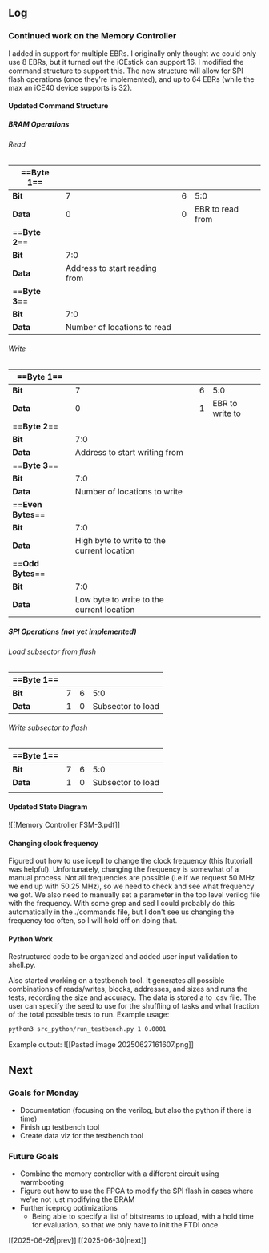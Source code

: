 ## Log
### Continued work on the Memory Controller
I added in support for multiple EBRs. I originally only thought we could only use 8 EBRs, but it turned out the iCEstick can support 16. I modified the command structure to support this. The new structure will allow for SPI flash operations (once they're implemented), and up to 64 EBRs (while the max an iCE40 device supports is 32). 
#### Updated Command Structure
##### BRAM Operations
###### Read

| ==**Byte 1**== |                               |     |                  |
| -------------- | ----------------------------- | --- | ---------------- |
| **Bit**        | 7                             | 6   | 5:0              |
| **Data**       | 0                             | 0   | EBR to read from |
| ==**Byte 2**== |                               |     |                  |
| **Bit**        | 7:0                           |     |                  |
| **Data**       | Address to start reading from |     |                  |
| ==**Byte 3**== |                               |     |                  |
| **Bit**        | 7:0                           |     |                  |
| **Data**       | Number of locations to read   |     |                  |
###### Write

| ==**Byte 1**==     |                                            |     |                 |
| ------------------ | ------------------------------------------ | --- | --------------- |
| **Bit**            | 7                                          | 6   | 5:0             |
| **Data**           | 0                                          | 1   | EBR to write to |
| ==**Byte 2**==     |                                            |     |                 |
| **Bit**            | 7:0                                        |     |                 |
| **Data**           | Address to start writing from              |     |                 |
| ==**Byte 3**==     |                                            |     |                 |
| **Bit**            | 7:0                                        |     |                 |
| **Data**           | Number of locations to write               |     |                 |
| ==**Even Bytes**== |                                            |     |                 |
| **Bit**            | 7:0                                        |     |                 |
| **Data**           | High byte to write to the current location |     |                 |
| ==**Odd Bytes**==  |                                            |     |                 |
| **Bit**            | 7:0                                        |     |                 |
| **Data**           | Low byte to write to the current location  |     |                 |
##### SPI Operations (not yet implemented)
###### Load subsector from flash

| ==**Byte 1**== |     |     |                   |
| -------------- | --- | --- | ----------------- |
| **Bit**        | 7   | 6   | 5:0               |
| **Data**       | 1   | 0   | Subsector to load |
###### Write subsector to flash

| ==**Byte 1**== |     |     |                   |
| -------------- | --- | --- | ----------------- |
| **Bit**        | 7   | 6   | 5:0               |
| **Data**       | 1   | 0   | Subsector to load |
|                |     |     |                   |
#### Updated State Diagram
![[Memory Controller FSM-3.pdf]]

#### Changing clock frequency
Figured out how to use icepll to change the clock frequency (this [tutorial] was helpful). Unfortunately, changing the frequency is somewhat of a manual process. Not all frequencies are possible (i.e if we request 50 MHz we end up with 50.25 MHz), so we need to check and see what frequency we got. We also need to manually set a parameter in the top level verilog file with the frequency. With some grep and sed I could probably do this automatically in the ./commands file, but I don't see us changing the frequency too often, so I will hold off on doing that. 
#### Python Work
Restructured code to be organized and added user input validation to shell.py.

Also started working on a testbench tool. It generates all possible combinations of reads/writes, blocks, addresses, and sizes and runs the tests, recording the size and accuracy. The data is stored a to .csv file. The user can specify the seed to use for the shuffling of tasks and what fraction of the total possible tests to run. Example usage:
```bash
python3 src_python/run_testbench.py 1 0.0001
```

Example output:
![[Pasted image 20250627161607.png]]
## Next
### Goals for Monday
- Documentation (focusing on the verilog, but also the python if there is time)
- Finish up testbench tool
- Create data viz for the testbench tool
### Future Goals
- Combine the memory controller with a different circuit using warmbooting
- Figure out how to use the FPGA to modify the SPI flash in cases where we're not just modifying the BRAM
- Further iceprog optimizations
	- Being able to specify a list of bitstreams to upload, with a hold time for evaluation, so that we only have to init the FTDI once

[[2025-06-26|prev]] [[2025-06-30|next]]
